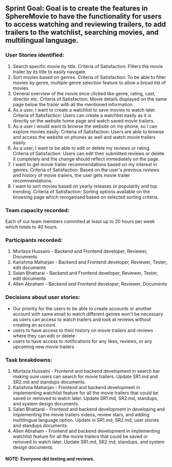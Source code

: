 ## Sprint Goal: Goal is to create the features in SphereMovie to have the functionality for users to access watching and reviewing trailers, to add trailers to the watchlist, searching movies, and multilingual language.

### User Stories identified:
  1. Search specific movie by title. Criteria of Satisfaction: Filters the movie trailer by its title to easily navigate.
  2. Sort movies based on genres. Criteria of Satisfaction: To be able to filter movies by genre, multiple genre selection feature to allow a broad list of movies.
  3. General overview of the movie once clicked like genre, rating, cast, director etc. Criteria of Satisfaction: Movie details displayed on the same page below the trailer with all the mentioned information.
  4. As a user, I want to create a watchlist to save movies to watch later. Criteria of Satisfaction: Users can create a watchlist easily as it is directly on the website home page and watch saved movie trailers.
  5. As a user I would want to browse the website on my phone, so I can explore movies easily. Criteria of Satisfaction: Users are able to browse and access the website on phones as well and watch movie trailers easily.
  6. As a user, I want to be able to edit or delete my reviews or rating. Criteria of Satisfaction: Users can edit their submitted reviews or delete it completely and the change should reflect immediately on the page.
  7. I want to get movie trailer recommendations based on my interest in genres. Criteria of Satisfaction: Based on the user's previous reviews and history of movie trailers, the user gets movie trailer recommendations.
  8. I want to sort movies based on yearly releases or popularity and top trending. Criteria of Satisfaction: Sorting options available on the browsing page which reorganised based on selected sorting criteria.


### Team capacity recorded: 
Each of our team members commited at least up to 20 hours per week which totals to 40 hours.

### Participants recorded: 
  1. Murtaza Hussaini - Backend and Frontend developer, Reviewer, Documents
  2. Karishma Maharjan - Backend and Frontend developer, Reviewer, Tester, edit documents
  3. Salan Bhattarai - Backend and Frontend developer, Reviewer, Tester, edit documents
  4. Allen Abraham - Backend and Frontend developer, Reviewer, Documents

### Decisions about user stories: 
  - Our priority for the users to be able to create accounts or another account with same email to watch different genres won't be necessary as users can access to watch trailers and look at reviews without creating an account.
  - users to have access to their history on movie trailers and reviews where they can edit or delete
  - users to have access to notifications for any likes, reviews, or any upcoming new movie trailers 

### Task breakdowns: 
  1. Murtaza Hussaini - Frontend and backend development in search bar making sure users can search for movie trailers. Update SR1.md and SR2.md and standups documents.
  2. Karishma Maharjan - Frontend and backend development in implementing watchlist feature for all the movie trailers that could be saved or removed to watch later. Update SR1.md, SR2.md, standups, and system design documents.
  3. Salan Bhattarai - Frontend and backend development in developing and implementing the movie trailers videos, review stars, and adding multilingual language option. Update in SR1.md, SR2.md, user stories and standups documents.
  4. Allen Abraham - Frontend and backend development in implementing watchlist feature for all the movie trailers that could be saved or removed to watch later. Update SR1.md, SR2.md, standups, and system design documents.
#### NOTE: Everyone did testing and reviews.



